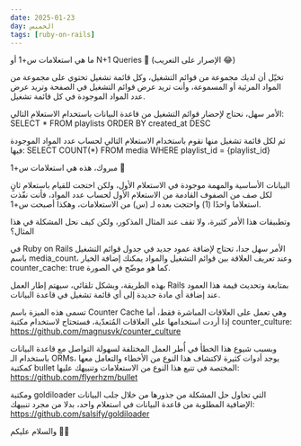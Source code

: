```yaml
---
date: 2025-01-23
day: الخميس
tags: [ruby-on-rails]
---
```


ما هي استعلامات س+1 أو N+1 Queries 🤔 (الإصرار على التعريب 😂)

تخيّل أن لديك مجموعة من قوائم التشغيل، وكل قائمة تشغيل تحتوي على مجموعة من المواد المرئية أو المسموعة، وأنت تريد عرض قوائم التشغيل في الصفحة وتريد عرض عدد المواد الموجودة في كل قائمة تشغيل.

الأمر سهل، نحتاج لإحضار قوائم التشغيل من قاعدة البيانات باستخدام الاستعلام التالي:
SELECT * FROM playlists ORDER BY created_at DESC

ثم لكل قائمة تشغيل منها نقوم باستخدام الاستعلام التالي لحساب عدد المواد الموجودة فيها:
SELECT COUNT(*) FROM media WHERE playlist_id = {playlist_id}

مبروك، هذه هي استعلامات س+1 🥳

البيانات الأساسية والمهمة موجودة في الاستعلام الأول، ولكن احتجت للقيام باستعلام ثانٍ لكل صف من الصفوف القادمة من الاستعلام الأول لحساب عدد المواد، فأنت نفّذت استعلاما واحدًا (1) واحتجت بعده لـ (س) من الاستعلامات، وهكذا أصبحت س+1.

وتطبيقات هذا الأمر كثيرة، ولا تقف عند المثال المذكور، ولكن كيف نحل المشكلة في هذا المثال؟

في Ruby on Rails الأمر سهل جدا، تحتاج لإضافة عمود جديد في جدول قوائم التشغيل باسم media_count، وعند تعريف العلاقة بين قوائم التشغيل والمواد يمكنك إضافة الخيار counter_cache: true كما هو موضّح في الصورة.

بهذه الطريقة، وبشكل تلقائي، سيهتم إطار العمل Rails بمتابعة وتحديث قيمة هذا العمود عند إضافة أي مادة جديدة إلى أي قائمة تشغيل في قاعدة البيانات.

تسمى هذه الميزة باسم Counter Cache وهي تعمل على العلاقات المباشرة فقط، أما إذا أردت استخدامها على العلاقات المُتعدّية، فستحتاج لاستخدام مكتبة counter_culture:
https://github.com/magnusvk/counter_culture

وبسبب شيوع هذا الخطأ في أُطر العمل المختلفة لسهولة التواصل مع قاعدة البيانات باستخدام الـ ORMs، يوجد أدوات كثيرة لاكتشاف هذا النوع من الأخطاء والتعامل معها كمكتبة bullet المختصة في تتبع هذا النوع من الاستعلامات وتنبيهك عليها:
https://github.com/flyerhzm/bullet

ومكتبة goldiloader التي تحاول حل المشكلة من جذورها من خلال جلب البيانات الإضافية المطلوبة من قاعدة البيانات في استعلام واحد، بدلا من مجرد تنبيهك:
https://github.com/salsify/goldiloader

والسلام عليكم 👋🏻
